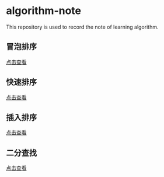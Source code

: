 # algorithm-note
This repository is used to record the note of learning algorithm.

## 冒泡排序
[点击查看](https://github.com/shaoyuyun/algorithm-note/blob/master/BubbleSort.c)

## 快速排序
[点击查看](https://github.com/shaoyuyun/algorithm-note/blob/master/QuickSort.c)

## 插入排序
[点击查看](https://github.com/shaoyuyun/algorithm-note/blob/master/InsertSort.c)

## 二分查找
[点击查看](https://github.com/shaoyuyun/algorithm-note/blob/master/BinarySort.c)


